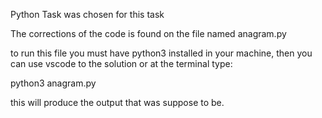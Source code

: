 Python Task was chosen for this task

The corrections of the code is found on the file named anagram.py

to run this file you must have python3 installed in your machine,
then you can use vscode to the solution or at the terminal type:

python3 anagram.py

this will produce the output that was suppose to be. 
